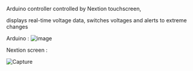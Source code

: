 Arduino controller controlled by Nextion touchscreen,

displays real-time voltage data, switches voltages and alerts to extreme changes

Arduino : 
![image](https://user-images.githubusercontent.com/29573450/135773515-c5b3c830-71f5-4df4-9f6d-c1b8a25effd3.png)

Nextion screen : 

![Capture](https://user-images.githubusercontent.com/29573450/135773535-bb59c245-8deb-4e77-a52b-988685e2bfbc.JPG)

